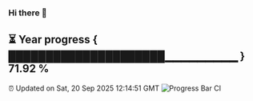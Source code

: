 ### Hi there 👋
⏳ Year progress { █████████████████████▁▁▁▁▁▁▁▁▁ } 71.92 %
---
⏰ Updated on Sat, 20 Sep 2025 12:14:51 GMT
![Progress Bar CI](https://github.com/Moyi321/Moyi321/workflows/Progress%20Bar%20CI/badge.svg)
